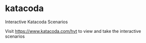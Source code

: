 # katacoda

Interactive Katacoda Scenarios

Visit  https://www.katacoda.com/hvt to view and take the interactive scenarios

